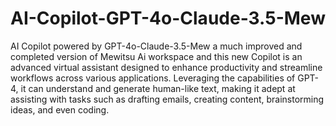 # AI-Copilot-GPT-4o-Claude-3.5-Mew
AI Copilot powered by GPT-4o-Claude-3.5-Mew a much improved and completed version of Mewitsu Ai workspace and this new Copilot is an advanced virtual assistant designed to enhance productivity and streamline workflows across various applications. Leveraging the capabilities of GPT-4, it can understand and generate human-like text, making it adept at assisting with tasks such as drafting emails, creating content, brainstorming ideas, and even coding.
